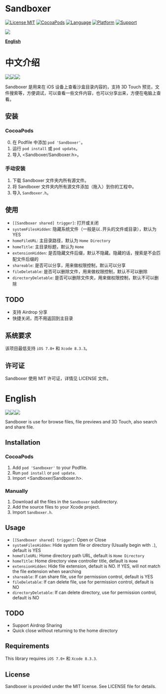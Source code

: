 # Sandboxer

[![License MIT](https://img.shields.io/badge/license-MIT-green.svg?style=flat)](https://github.com/meilbn/Sandboxer-Objc/blob/master/LICENSE)
[![CocoaPods](https://img.shields.io/cocoapods/v/Sandboxer.svg)](https://github.com/meilbn/Sandboxer-Objc)
[![Language](https://img.shields.io/badge/language-Objective--C-brightgreen.svg)](https://developer.apple.com/documentation/objectivec)
[![Platform](https://img.shields.io/badge/platform-iOS-orange.svg)](https://www.apple.com/nl/ios/)
[![Support](https://img.shields.io/badge/support-iOS%207+%20-blue.svg?style=flat)](https://www.apple.com/nl/ios/)

![](https://github.com/meilbn/Sandboxer-Objc/blob/master/Screenshots/sandboxer_demo.gif)

**[English](https://github.com/meilbn/Sandboxer-Objc#English)**

# 中文介绍

![](https://github.com/meilbn/Sandboxer-Objc/blob/master/Screenshots/Screenshot_CN_0.jpg)![](https://github.com/meilbn/Sandboxer-Objc/blob/master/Screenshots/Screenshot_CN_1.jpg)![](https://github.com/meilbn/Sandboxer-Objc/blob/master/Screenshots/Screenshot_CN_2.jpg)

Sandboxer 是用来在 iOS 设备上查看沙盒目录内容的，支持 3D Touch 预览，文件搜索等，方便调试，可以查看一些文件内容，也可以分享出来，方便在电脑上查看。

## 安装

### CocoaPods

0. 在 Podfile 中添加 ``pod 'Sandboxer'``。
1. 运行 ``pod install`` 或 ``pod update``。
2. 导入 \<Sandboxer/Sandboxer.h\>。

### 手动安装

1. 下载 Sandboxer 文件夹内所有源文件。
2. 将 Sandboxer 文件夹内所有源文件添加（拖入）到你的工程中。
3. 导入 ``Sandboxer.h``。

## 使用

- ``[[Sandboxer shared] trigger]``: 打开或关闭
- ``systemFilesHidden``: 隐藏系统文件（一般是以``.``开头的文件或目录），默认为 YES
- ``homeFileURL``: 主目录路径，默认为 ``Home Directory``
- ``homeTitle``: 主目录标题，默认为 ``Home``
- ``extensionHidden``: 是否隐藏文件后缀，默认不隐藏。隐藏的话，搜索是不会匹配文件后缀的
- ``shareable``: 是否可以分享，用来做权限控制，默认可以分享
- ``fileDeletable``: 是否可以删除文件，用来做权限控制，默认不可以删除
- ``directoryDeletable``: 是否可以删除文件夹，用来做权限控制，默认不可以删除

## TODO

- 支持 Airdrop 分享
- 快捷关闭，而不用返回到主目录

## 系统要求

该项目最低支持 ``iOS 7.0+`` 和 ``Xcode 8.3.3``。

## 许可证

Sandboxer 使用 MIT 许可证，详情见 LICENSE 文件。

# English

![](https://github.com/meilbn/Sandboxer-Objc/blob/master/Screenshots/Screenshot_EN_0.jpg)![](https://github.com/meilbn/Sandboxer-Objc/blob/master/Screenshots/Screenshot_EN_1.jpg)![](https://github.com/meilbn/Sandboxer-Objc/blob/master/Screenshots/Screenshot_EN_2.jpg)

Sandboxer is use for browse files, file previews and 3D Touch, also search and share file.

## Installation

### CocoaPods

1. Add ``pod 'Sandboxer'`` to your Podfile.
2. Run ``pod install`` or ``pod update``.
3. Import \<Sandboxer/Sandboxer.h\>.

### Manually

1. Download all the files in the ``Sandboxer`` subdirectory.
2. Add the source files to your Xcode project.
3. Import ``Sandboxer.h``.

## Usage

- ``[[Sandboxer shared] trigger]``: Open or Close
- ``systemFilesHidden``: Hide system file or directory (Usually begin with ``.``), default is YES
- ``homeFileURL``: Home directory path URL, default is ``Home Directory``
- ``homeTitle``: Home directory view controller title, default is ``Home``
- ``extensionHidden``: Hide file extension, default is NO. If YES, will not match the file extension when searching
- ``shareable``: If can share file, use for permission control, default is YES
- ``fileDeletable``: If can delete file, use for permission control, default is NO
- ``directoryDeletable``: If can delete directory, use for permission control, default is NO

## TODO

- Support Airdrop Sharing
- Quick close without returning to the home directory

## Requirements

This library requires ``iOS 7.0+`` 和 ``Xcode 8.3.3``.

## License

Sandboxer is provided under the MIT license. See LICENSE file for details.

